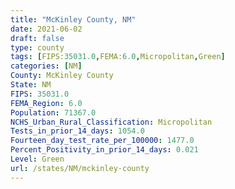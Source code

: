 ```yaml
---
title: "McKinley County, NM"
date: 2021-06-02
draft: false
type: county
tags: [FIPS:35031.0,FEMA:6.0,Micropolitan,Green]
categories: [NM]
County: McKinley County
State: NM
FIPS: 35031.0
FEMA_Region: 6.0
Population: 71367.0
NCHS_Urban_Rural_Classification: Micropolitan
Tests_in_prior_14_days: 1054.0
Fourteen_day_test_rate_per_100000: 1477.0
Percent_Positivity_in_prior_14_days: 0.021
Level: Green
url: /states/NM/mckinley-county
---
```



